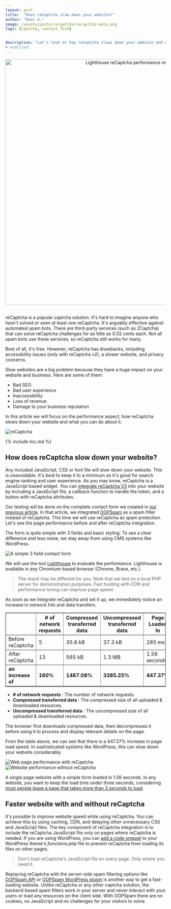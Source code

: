 ```yaml
---
layout: post
title:  "Does reCaptcha slow down your website?"
author: "Onar A."
image: /assets/posts/recaptcha/recaptcha-meta.png
tags: [captcha, contact_form]


description: "Let's look at how reCaptcha slows down your website and what you can do about it. Performance Analyses & Alternatives"
# modified: 
---
```

<center>
<img width="772" alt="Lighthouse reCaptcha performance results" src="/blog/assets/posts/recaptcha/recaptcha-header.webp">
</center>
<br/>

reCaptcha is a popular captcha solution. It's hard to imagine anyone who hasn't solved or seen at least one reCaptcha. It's arguably effective against automated spam bots. There are third-party services (such as 2Captcha) that can solve reCaptcha challenges for as little as 0.02 cents each. Not all spam bots use these services, so reCaptcha still works for many.

Best of all, it's free. However, reCaptcha has drawbacks, including accessibility issues (only with reCaptcha v2), a slower website, and privacy concerns.

Slow websites are a big problem because they have a huge impact on your website and business. Here are some of them:

- Bad SEO
- Bad user experience
- Inaccessibility
- Loss of revenue
- Damage to your business reputation

In this article we will focus on the performance aspect, how reCaptcha slows down your website and what you can do about it.

![reCaptcha](/blog/assets/posts/recaptcha/reCaptcha.png "reCaptcha")

{% include toc.md %}

## How does reCaptcha slow down your website?

Any included JavaScript, CSS or font file will slow down your website. This is unavoidable. It's best to keep it to a minimum as it's good for search engine ranking and user experience. As you may know, reCaptcha is a JavaScript based widget. You can [integrate reCaptcha V3](https://developers.google.com/recaptcha/docs/v3) into your website by including a JavaScript file, a callback function to handle the token, and a button with reCaptcha attributes.

Our testing will be done on the complete contact form we created in [our previous article](https://www.oopspam.com/blog/contact-form-with-PHP). In that article, we integrated [OOPSpam](https://www.oopspam.com/) as a spam filter instead of reCaptcha. This time we will use reCaptcha as spam protection. Let's see the page performance before and after reCaptcha integration.

The form is quite simple with 3 fields and basic styling. To see a clear difference and less noise, we stay away from using CMS systems like WordPress. 

![A simple 3 field contact form](/blog/assets/posts/recaptcha/cf.png "A simple 3 field contact form")


We will use the tool [Lighthouse](https://web.dev/performance-scoring/) to evaluate the performance. Lighthouse is available in any Chromium-based browser (Chrome, Brave, etc.).

> The result may be different for you. Note that we test on a local PHP server for demonstration purposes. Fast hosting with CDN and performance tuning can improve page speed.

As soon as we integrate reCaptcha and set it up, we immediately notice an increase in network hits and data transfers.

<table border="1" cellpadding="6" cellspacing="0">
  <thead>
    <tr>
      <th>&nbsp;</th>
      <th># of network requests</th>
      <th>Compressed transferred data</th>
      <th>Uncompressed transferred data</th>
      <th>Page Loaded In</th>
    </tr>
  </thead>
  <tbody>
    <tr>
      <td>Before reCaptcha</td>
      <td>5</td>
      <td>35.6 kB</td>
      <td>37.3 kB</td>
      <td>285 ms</td>
    </tr>
    <tr>
      <td>After reCaptcha</td>
      <td>13</td>
      <td>565 kB</td>
      <td>1.3 MB</td>
      <td>1.56 seconds</td>
    </tr>
    <tr>
      <td><strong>an increase of</strong></td>
      <td><strong>160%</strong></td>
      <td><strong>1487.08%</strong></td>
      <td><strong>3385.25%</strong></td>
      <td><strong>447.37%</strong></td>
    </tr>
  </tbody>
</table>

- **# of network requests** : The number of network requests.
- **Compressed transferred data** : The compressed size of all uploaded & downloaded resources.
- **Uncompressed transferred data** : The uncompressed size of all uploaded & downloaded resources.

The browser first downloads compressed data, then decompresses it before using it to process and display relevant details on the page. 

From the table above, we can see that there is a 447.37% increase in page load speed. In sophisticated systems like WordPress, this can slow down your website considerably. 

![Web page performance with reCaptcha](/blog/assets/posts/recaptcha/page-with-reCaptcha.png "Web page performance with reCaptcha")
![Website performance without reCaptcha](/blog/assets/posts/recaptcha/page-without-reCaptcha.png "Website performance without reCaptcha")

A single page website with a simple form loaded in 1.56 seconds. In any website, you want to keep the load time under three seconds, considering [most people leave a page that takes more than 3 seconds to load](https://about.fb.com/news/2017/08/news-feed-fyi-showing-you-stories-that-link-to-faster-loading-webpages/).

## Faster website with and without reCaptcha

It's possible to improve website speed while using reCaptcha. You can achieve this by using caching, CDN, and delaying other unnecessary CSS and JavaScript files. The key component of reCaptcha integration is to include the reCaptcha JavaScript file only on pages where reCaptcha is needed. If you are using WordPress, you can [add a code snippet](https://wordpress.ezoic.com/how-to-improve-site-speed-while-using-recaptcha/) to your WordPress theme's _functions.php_ file to prevent reCaptcha from loading its files on other pages.

> Don't load reCaptcha's JavaScript file on every page. Only where you need it.

Replacing reCaptcha with the server-side spam filtering options like [OOPSpam API](https://www.oopspam.com/) or [OOPSpam WordPress plugin](https://wordpress.org/plugins/oopspam-anti-spam/) is another way to get a fast-loading website. Unlike reCaptcha or any other captcha solution, the backend based spam filters work in your server and never interact with your users or load any resources on the client side. With OOPSpam there are no cookies, no JavaScript and no challenges for your visitors to solve.